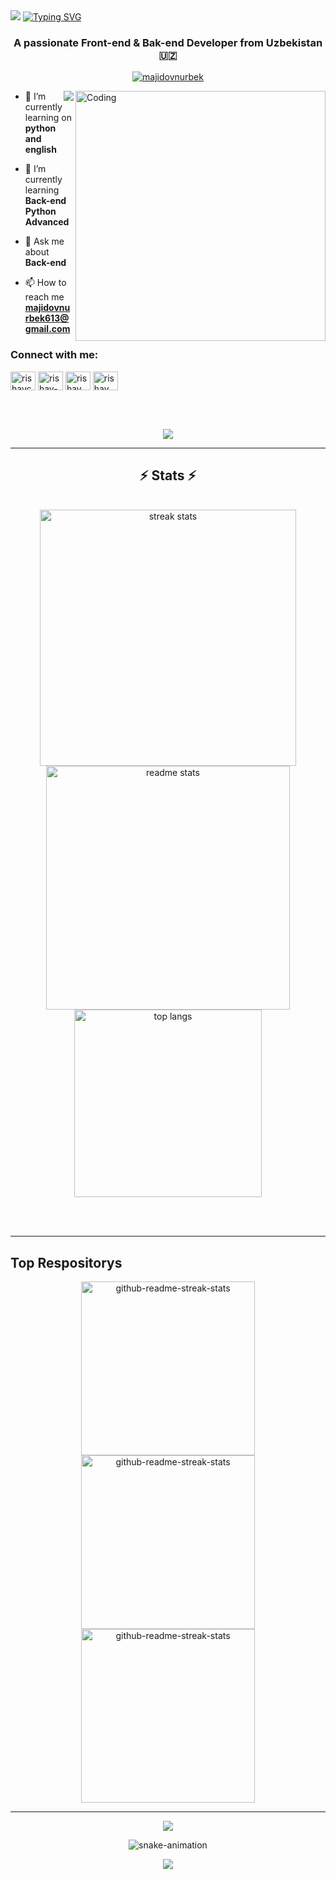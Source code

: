 <img src="https://media.licdn.com/dms/image/D4D16AQFjaFn6Y0Ngbw/profile-displaybackgroundimage-shrink_350_1400/0/1709789608362?e=1721865600&v=beta&t=3aH_MNEg4pRWexO97Mk2oi-uYwH8jYs4KVHD_APblD8" >
<a href="https://git.io/typing-svg"><img src="https://readme-typing-svg.demolab.com?font=Fira+Code&weight=600&size=50&pause=1000&color=F7F7F7&center=true&random=false&width=1080&height=200&lines=Hello+%F0%9F%91%8B%2C+I'm+Nurbek;I'm+Web+Developer+%F0%9F%8C%90;I'm+Back-end+Developer+%E2%9C%94%EF%B8%8F" alt="Typing SVG" /></a>
<h3 align="center">A passionate Front-end & Bak-end Developer from Uzbekistan 🇺🇿</h3>
<p align="center"> <a href="https://github.com/ryo-ma/github-profile-trophy"><img src="https://github-profile-trophy.vercel.app/?username=majidovnurbek" alt="majidovnurbek" /></a> </p>
<img align="right" alt="Coding" width="400" src="https://i.pinimg.com/originals/81/17/8b/81178b47a8598f0c81c4799f2cdd4057.gif">
<img align="right" src="https://visitor-badge.laobi.icu/badge?page_id=majidovnurbek.majidovnurbek" />


- 🔭 I’m currently learning on **python and english**

- 🌱 I’m currently learning **Back-end Python Advanced**

- 💬 Ask me about **Back-end**

- 📫 How to reach me **majidovnurbek613@gmail.com**


<h3 align="left">Connect with me:</h3>
<p align="left">
<a href="https://twitter.com/rishavchanda" target="blank"><img align="center" src="https://raw.githubusercontent.com/rahuldkjain/github-profile-readme-generator/master/src/images/icons/Social/twitter.svg" alt="rishavchanda" height="30" width="40" /></a>
<a href="https://www.linkedin.com/in/nurbek-majidov" target="blank"><img align="center" src="https://raw.githubusercontent.com/rahuldkjain/github-profile-readme-generator/master/src/images/icons/Social/linked-in-alt.svg" alt="rishav-chanda-b89a791b3" height="30" width="40" /></a>
<a href="https://instagram.com/__nurbekjon__" target="blank"><img align="center" src="https://raw.githubusercontent.com/rahuldkjain/github-profile-readme-generator/master/src/images/icons/Social/instagram.svg" alt="rishav_chanda" height="30" width="40" /></a>
<a href="https://t.me/nurbekjon_majidov" target="blank"><img align="center" src="https://raw.githubusercontent.com/rahuldkjain/github-profile-readme-generator/master/src/images/icons/Social/telegram.svg" alt="rishav chanda" height="30" width="40" /></a>
</p>
<br><br>
<p align="center">
  <a href="https://skillicons.dev">
    <img src="https://skillicons.dev/icons?i=git,github,html,css,javascript,java,bootstrap,figma,linux,ubuntu,photoshop,nodejs,postgres,sqlite,react,django,fastapi,sass,python,linkedin,codepen,pycharm,visualstudio,gitlab,heroku,htmx,idea,jquery,npm,stackoverflow" />
  </a>
</p>


<hr/>

<h2 align="center">⚡ Stats ⚡</h2>
<br>
<div align=center>
  <img width=410 src="https://github-readme-streak-stats-salesp07.vercel.app/?user=majidovnurbek&count_private=true&theme=react&border_radius=10" alt="streak stats"/>
  <img width=390 src="https://github-readme-stats-salesp07.vercel.app/api?username=majidovnurbek&count_private=true&show_icons=true&theme=react&rank_icon=github&border_radius=10" alt="readme stats" />
  <br/>
  <img width=300 align="center" src="https://github-readme-stats-salesp07.vercel.app/api/top-langs/?username=majidovnurbek&hide=HTML&langs_count=8&layout=compact&theme=react&border_radius=10&size_weight=0.5&count_weight=0.5&exclude_repo=github-readme-stats" alt="top langs" />
</div>

<br/><br/>

<hr/>

## Top Respositorys
  <p align="center">
     <a href="https://github.com/majidovnurbek/DjangoForms"><img width="278" src="https://denvercoder1-github-readme-stats.vercel.app/api/pin/?username=majidovnurbek&repo=DjangoForms&theme=react&bg_color=1F222E&title_color=F8D866&hide_border=true&icon_color=F8D866&show_icons=false" alt="github-readme-streak-stats"></a>
    <a href="https://github.com/majidovnurbek/DjangoTemplate"><img width="278" src="https://denvercoder1-github-readme-stats.vercel.app/api/pin/?username=majidovnurbek&repo=DjangoTemplate&theme=react&bg_color=1F222E&title_color=F8D866&hide_border=true&icon_color=F8D866&show_icons=false" alt="github-readme-streak-stats"></a>
   <a href="https://github.com/majidovnurbek/TODO"><img width="278" src="https://denvercoder1-github-readme-stats.vercel.app/api/pin/?username=majidovnurbek&repo=TODO&theme=react&bg_color=1F222E&title_color=F8D866&hide_border=true&icon_color=F8D866&show_icons=false" alt="github-readme-streak-stats"></a>
  </p>
<hr />

<p align="center"><img align="center" src="https://github-profile-summary-cards.vercel.app/api/cards/profile-details?username=majidovnurbek&theme=2077"></p>
<p align="center"><img src="https://github.com/majidovnubrek/majidovnurbek/blob/output/github-contribution-grid-snake-dark.svg" alt="snake-animation"></p>
<p align="center"><img src="https://capsule-render.vercel.app/api?type=waving&color=gradient&height=100&section=footer"/></p>
